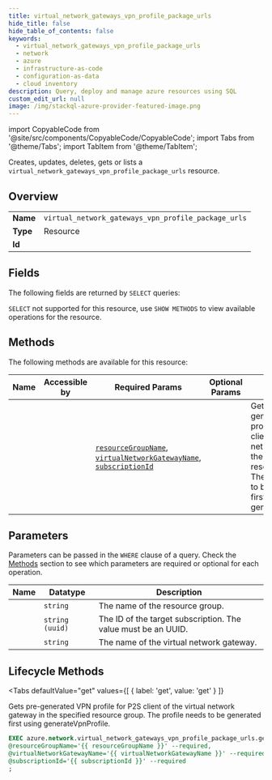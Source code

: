 ```yaml
--- 
title: virtual_network_gateways_vpn_profile_package_urls
hide_title: false
hide_table_of_contents: false
keywords:
  - virtual_network_gateways_vpn_profile_package_urls
  - network
  - azure
  - infrastructure-as-code
  - configuration-as-data
  - cloud inventory
description: Query, deploy and manage azure resources using SQL
custom_edit_url: null
image: /img/stackql-azure-provider-featured-image.png
---
```


import CopyableCode from '@site/src/components/CopyableCode/CopyableCode';
import Tabs from '@theme/Tabs';
import TabItem from '@theme/TabItem';

Creates, updates, deletes, gets or lists a <code>virtual_network_gateways_vpn_profile_package_urls</code> resource.

## Overview
<table><tbody>
<tr><td><b>Name</b></td><td><code>virtual_network_gateways_vpn_profile_package_urls</code></td></tr>
<tr><td><b>Type</b></td><td>Resource</td></tr>
<tr><td><b>Id</b></td><td><CopyableCode code="azure.network.virtual_network_gateways_vpn_profile_package_urls" /></td></tr>
</tbody></table>

## Fields

The following fields are returned by `SELECT` queries:

`SELECT` not supported for this resource, use `SHOW METHODS` to view available operations for the resource.


## Methods

The following methods are available for this resource:

<table>
<thead>
    <tr>
    <th>Name</th>
    <th>Accessible by</th>
    <th>Required Params</th>
    <th>Optional Params</th>
    <th>Description</th>
    </tr>
</thead>
<tbody>
<tr>
    <td><a href="#get"><CopyableCode code="get" /></a></td>
    <td><CopyableCode code="exec" /></td>
    <td><a href="#parameter-resourceGroupName"><code>resourceGroupName</code></a>, <a href="#parameter-virtualNetworkGatewayName"><code>virtualNetworkGatewayName</code></a>, <a href="#parameter-subscriptionId"><code>subscriptionId</code></a></td>
    <td></td>
    <td>Gets pre-generated VPN profile for P2S client of the virtual network gateway in the specified resource group. The profile needs to be generated first using generateVpnProfile.</td>
</tr>
</tbody>
</table>

## Parameters

Parameters can be passed in the `WHERE` clause of a query. Check the [Methods](#methods) section to see which parameters are required or optional for each operation.

<table>
<thead>
    <tr>
    <th>Name</th>
    <th>Datatype</th>
    <th>Description</th>
    </tr>
</thead>
<tbody>
<tr id="parameter-resourceGroupName">
    <td><CopyableCode code="resourceGroupName" /></td>
    <td><code>string</code></td>
    <td>The name of the resource group.</td>
</tr>
<tr id="parameter-subscriptionId">
    <td><CopyableCode code="subscriptionId" /></td>
    <td><code>string (uuid)</code></td>
    <td>The ID of the target subscription. The value must be an UUID.</td>
</tr>
<tr id="parameter-virtualNetworkGatewayName">
    <td><CopyableCode code="virtualNetworkGatewayName" /></td>
    <td><code>string</code></td>
    <td>The name of the virtual network gateway.</td>
</tr>
</tbody>
</table>

## Lifecycle Methods

<Tabs
    defaultValue="get"
    values={[
        { label: 'get', value: 'get' }
    ]}
>
<TabItem value="get">

Gets pre-generated VPN profile for P2S client of the virtual network gateway in the specified resource group. The profile needs to be generated first using generateVpnProfile.

```sql
EXEC azure.network.virtual_network_gateways_vpn_profile_package_urls.get 
@resourceGroupName='{{ resourceGroupName }}' --required, 
@virtualNetworkGatewayName='{{ virtualNetworkGatewayName }}' --required, 
@subscriptionId='{{ subscriptionId }}' --required
;
```
</TabItem>
</Tabs>
